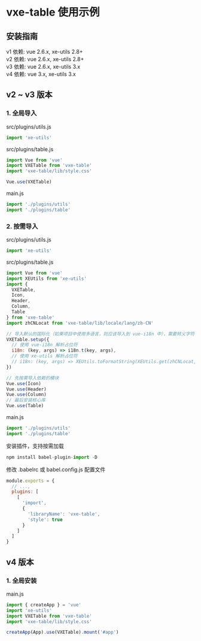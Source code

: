 # vxe-table 使用示例

## 安装指南

v1 依赖: vue 2.6.x, xe-utils 2.8+  
v2 依赖: vue 2.6.x, xe-utils 2.8+  
v3 依赖: vue 2.6.x, xe-utils 3.x  
v4 依赖: vue 3.x, xe-utils 3.x  

## v2 ~ v3 版本

### 1. 全局导入

src/plugins/utils.js

```javascript
import 'xe-utils'
```

src/plugins/table.js

```javascript
import Vue from 'vue'
import VXETable from 'vxe-table'
import 'vxe-table/lib/style.css'

Vue.use(VXETable)
```

main.js

```javascript
import './plugins/utils'
import './plugins/table'
```

### 2. 按需导入

src/plugins/utils.js

```javascript
import 'xe-utils'
```

src/plugins/table.js

```javascript
import Vue from 'vue'
import XEUtils from 'xe-utils'
import {
  VXETable,
  Icon,
  Header,
  Column,
  Table
} from 'vxe-table'
import zhCNLocat from 'vxe-table/lib/locale/lang/zh-CN'

// 导入默认的国际化（如果项目中使用多语言，则应该导入到 vue-i18n 中），需要转义字符串语法: '{xx}'
VXETable.setup({
  // 使用 vue-i18n 解析占位符
  i18n: (key, args) => i18n.t(key, args),
  // 使用 xe-utils 解析占位符
  // i18n: (key, args) => XEUtils.toFormatString(XEUtils.get(zhCNLocat, key), args)
})

// 先按需导入依赖的模块
Vue.use(Icon)
Vue.use(Header)
Vue.use(Column)
// 最后安装核心库
Vue.use(Table)
```

main.js

```javascript
import './plugins/utils'
import './plugins/table'
```

安装插件，支持按需加载

```javascript
npm install babel-plugin-import -D
```

修改 .babelrc 或 babel.config.js 配置文件

```javascript
module.exports = {
  // ...,
  plugins: [
    [
      'import',
      {
        'libraryName': 'vxe-table',
        'style': true
      }
    ]
  ]
}
```

## v4 版本

### 1. 全局安装

main.js

```javascript
import { createApp } = 'vue'
import 'xe-utils'
import VXETable from 'vxe-table'
import 'vxe-table/lib/style.css'

createApp(App).use(VXETable).mount('#app')
```
